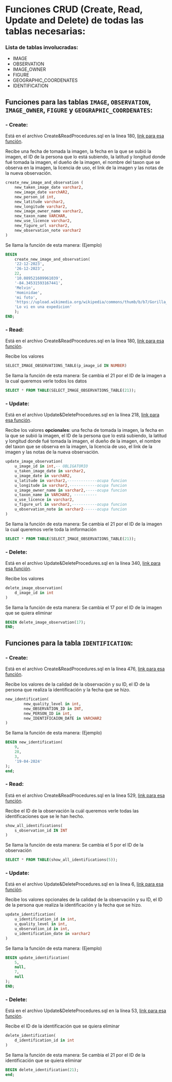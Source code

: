 # Funciones CRUD (Create, Read, Update and Delete) de todas las tablas necesarias:

### Lista de tablas involucradas:

- IMAGE
- OBSERVATION
- IMAGE_OWNER
- FIGURE
- GEOGRAPHIC_COORDENATES
- IDENTIFICATION

## Funciones para las tablas `IMAGE`, `OBSERVATION`, `IMAGE_OWNER`, `FIGURE` y `GEOGRAPHIC_COORDENATES`:

### - Create:
Está en el archivo Create&ReadProcedures.sql en la línea 180, [link para esa función](Create&ReadProcedures.sql#L180).

Recibe una fecha de tomada la imagen, la fecha en la que se subió la imagen, el ID de la persona que lo está subiendo, la latitud y longitud donde fué tomada la imagen, el dueño de la imagen, el nombre del taxon que se observa en la imagen, la licencia de uso, el link de la imagen y las notas de la nueva observación.

```sql
create_new_image_and_observation (
    new_taken_image_date varchar2,
    new_image_date varchAR2,
    new_person_id int,
    new_latitude varchar2,
    new_longitude varchar2,
    new_image_owner_name varchar2,
    new_taxon_name VARCHAR, 
    new_use_licence varchar2,
    new_figure_url varchar2,
    new_observation_note varchar2
)
```
Se llama la función de esta manera: (Ejemplo)
```sql
BEGIN
    create_new_image_and_observation(
    '22-12-2023',
    '26-12-2023',
    22,
    '10.089521609961039',
    '-84.34531593167441',
    'Melvin',
    'Hominidae',
    'mi foto',
    'https://upload.wikimedia.org/wikipedia/commons/thumb/b/b7/Gorilla_gorilla_gorilla12.jpg/500px-Gorilla_gorilla_gorilla12.jpg',
    'Lo vi en una expedicion'
    );
END;
```

### - Read:
Está en el archivo Create&ReadProcedures.sql en la línea 180, [link para esa función](Create&ReadProcedures.sql#L80).

Recibe los valores 
```sql
SELECT_IMAGE_OBSERVATIONS_TABLE(p_image_id IN NUMBER)
```
Se llama la función de esta manera: Se cambia el 21 por el ID de la imagen a la cual queremos verle todos los datos
```sql
SELECT * FROM TABLE(SELECT_IMAGE_OBSERVATIONS_TABLE(21));
```

### - Update:
Está en el archivo Update&DeleteProcedures.sql en la línea 218, [link para esa función](Update&DeleteProcedures.sql#L218).

Recibe los valores **opcionales**: una fecha de tomada la imagen, la fecha en la que se subió la imagen, el ID de la persona que lo está subiendo, la latitud y longitud donde fué tomada la imagen, el dueño de la imagen, el nombre del taxon que se observa en la imagen, la licencia de uso, el link de la imagen y las notas de la nueva observación.
```sql
update_image_observation(
    u_image_id in int,-- OBLIGATORIO
    u_taken_image_date in varchar2,
    u_image_date in varchAR2,
    u_latitude in varchar2,-------------ocupa funcion
    u_longitude in varchar2,------------ocupa funcion
    u_image_owner_name in varchar2,-----ocupa funcion
    u_taxon_name in VARCHAR2, ----------
    u_use_licence in varchar2,
    u_figure_url in varchar2,-----------ocupa funcion
    u_observation_note in varchar2------ocupa funcion
)
```
Se llama la función de esta manera: Se cambia el 21 por el ID de la imagen la cual queremos verle toda la imformación
```sql
SELECT * FROM TABLE(SELECT_IMAGE_OBSERVATIONS_TABLE(21));
```

### - Delete:
Está en el archivo Update&DeleteProcedures.sql en la línea 340, [link para esa función](Update&DeleteProcedures.sql#L340).


Recibe los valores 
```sql
delete_image_observation(
    d_image_id in int
)
```
Se llama la función de esta manera: Se cambia el 17 por el ID de la imagen que se quiera eliminar 
```sql
BEGIN delete_image_observation(17);
END;
```




## Funciones para la tabla `IDENTIFICATION`:

### - Create:
Está en el archivo Create&ReadProcedures.sql en la línea 476, [link para esa función](Create&ReadProcedures.sql#L476).

Recibe los valores de la calidad de la observación y su ID, el ID de la persona que realiza la identificación y la fecha que se hizo.
```sql
new_identification(
        new_quality_level in int,
        new_OBSERVATION_ID in INT,
        new_PERSON_ID in int,
        new_IDENTIFICAION_DATE in VARCHAR2
)
```
Se llama la función de esta manera: (Ejemplo)
```sql
BEGIN new_identification(
    9,
    28,
    3,
    '19-04-2024'
);
end;
```

### - Read:
Está en el archivo Create&ReadProcedures.sql en la línea 529, [link para esa función](Create&ReadProcedures.sql#L529).

Recibe el ID de la observación la cuál queremos verle todas las identificaciones que se le han hecho.
```sql
show_all_identifications(
    s_observation_id IN INT
)
```
Se llama la función de esta manera: Se cambia el 5 por el ID de la observación
```sql
SELECT * FROM TABLE(show_all_identifications(5));
```

### - Update:
Está en el archivo Update&DeleteProcedures.sql en la línea 6, [link para esa función](Update&DeleteProcedures.sql#L6).

Recibe los valores opcionales de la calidad de la observación y su ID, el ID de la persona que realiza la identificación y la fecha que se hizo.
```sql
update_identification(
    u_identification_id in int,
    u_quality_level in int,
    u_observation_id in int,
    u_identification_date in varchar2
)
```

Se llama la función de esta manera: (Ejemplo) 
```sql
BEGIN update_identification(
    5,
    null,
    7,
    null
);
END;
```

### - Delete:
Está en el archivo Update&DeleteProcedures.sql en la línea 53, [link para esa función](Update&DeleteProcedures.sql#L53).


Recibe el ID de la identificación que se quiera eliminar
```sql
delete_identification(
    d_identification_id in int
)
```
Se llama la función de esta manera: Se cambia el 21 por el ID de la identificación que se quiera eliminar
```sql
BEGIN delete_identification(21); 
end;
```